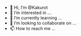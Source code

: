 - 👋 Hi, I’m @Kakurot
- 👀 I’m interested in ...
- 🌱 I’m currently learning ...
- 💞️ I’m looking to collaborate on ...
- 📫 How to reach me ...

<!---
Kakurot/Kakurot is a ✨ special ✨ repository because its `README.md` (this file) appears on your GitHub profile.
You can click the Preview link to take a look at your changes.
--->
